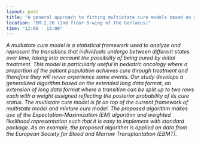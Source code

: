 ```yaml
---
layout: post
title: "A general approach to fitting multistate cure models based on an extended-long-format data structure (Yilin Jiang)"
location: "BM.2.26 (2nd floor B-wing of the Gorlaeus)"
time: "12:00 - 13:00"
---
```


<em>
A multistate cure model is a statistical framework used to analyze and represent the transitions that individuals undergo between different states over time, taking into account the possibility of being cured by initial treatment.
This model is particularly useful in pediatric oncology where a proportion of the patient population achieves cure through treatment and therefore they will never experience some events.
Our study develops a generalized algorithm based on the extended long data format, an extension of long data format where a transition can be split up to two rows each with a weight assigned reflecting the posterior probability of its cure status.
The multistate cure model is fit on top of the current framework of multistate model and mixture cure model.
The proposed algorithm makes use of the Expectation-Maximization (EM) algorithm and weighted likelihood representation such that it is easy to implement with standard package.
As an example, the proposed algorithm is applied on data from the European Society for Blood and Marrow Transplantation (EBMT).
</em>
